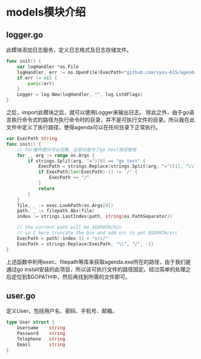 # models模块介绍

## logger.go

此模块添加日志服务，定义日志格式及日志存储文件。

```go
func init() {
    var logHandler *os.File
    logHandler, err := os.OpenFile(ExecPath+"github.com/sysu-615/agenda/log/logFile.txt", os.O_APPEND, 0666)
    if err != nil {
        panic(err)
    }
    Logger = log.New(logHandler, "", log.LstdFlags)
}
```
之后，import此模块之后，就可以使用Logger来输出日志。
除此之外，由于go语言执行命令式的路径为执行命令时的目录，并不是可执行文件的目录。所以我在此文件中定义了执行路径，使得agenda可以在任何目录下正常执行。

```go
var ExecPath string
func init() {
    // for循环部分可以忽略，这部分是为了go test测试使用
    for _, arg := range os.Args {
        if strings.Split(arg, "=")[0] == "go_test" {
            ExecPath = strings.Replace(strings.Split(arg, "=")[1], "\\", "/", -1)
            if ExecPath[len(ExecPath)-1] != '/' {
                ExecPath += "/"
            }
            return
        }
    }
    file, _ := exec.LookPath(os.Args[0])
    path, _ := filepath.Abs(file)
    index := strings.LastIndex(path, string(os.PathSeparator))

    // the current path will be $GOPATH/bin
    // so I here truncate the bin and add src to get $GOPATH/src
    ExecPath = path[:index-3] + "src/"
    ExecPath = strings.Replace(ExecPath, "\\", "/", -1)
}
```

上述函数中利用exec、filepath等库来获取agenda.exe所在的路径，由于我们是通过go install安装的此项目，所以该可执行文件的路径固定。经过简单的处理之后定位到$GOPATH中，然后再找到所需的文件即可。

## user.go

定义User，包括用户名、密码、手机号、邮箱。

```go
type User struct {
    Username    string
    Password    string
    Telephone   string
    Email       string
}
```
